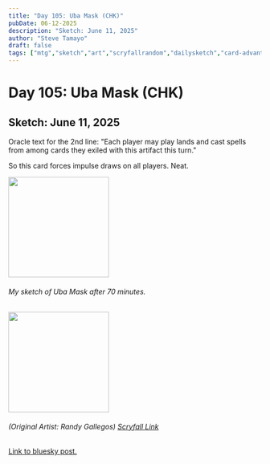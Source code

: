 ```yaml
---
title: "Day 105: Uba Mask (CHK)"
pubDate: 06-12-2025
description: "Sketch: June 11, 2025"
author: "Steve Tamayo"
draft: false
tags: ["mtg","sketch","art","scryfallrandom","dailysketch","card-advantage","Randy Gallegos"]
---
```

# Day 105: Uba Mask (CHK)
## Sketch: June 11, 2025


Oracle text for the 2nd line: 
"Each player may play lands and cast spells from among cards they exiled with this artifact this turn." 

So this card forces impulse draws on all players. Neat.


<img src="https://cdn.bsky.app/img/feed_fullsize/plain/did:plc:vlb3baqyfxfheceuqyubujfl/bafkreicpurvq3kjrbyg2qy7542jey7p3usgmnorofcxs4y3y4io222fhny@jpeg" height="200">


###### My sketch of Uba Mask after 70 minutes.
<img src="https://cards.scryfall.io/large/front/f/a/fa3ecb4e-d08f-4fac-8842-c3e772b95bd5.jpg?1562766086" height="200">


###### (Original Artist: Randy Gallegos) [Scryfall Link](https://scryfall.com/card/chk/272/uba-mask)


[Link to bluesky post.](https://bsky.app/profile/sorocoroto.bsky.social/post/3lrhk54ftws22)